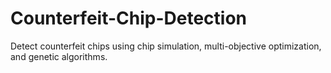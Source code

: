 # Counterfeit-Chip-Detection
Detect counterfeit chips using chip simulation, multi-objective optimization, and genetic algorithms.
